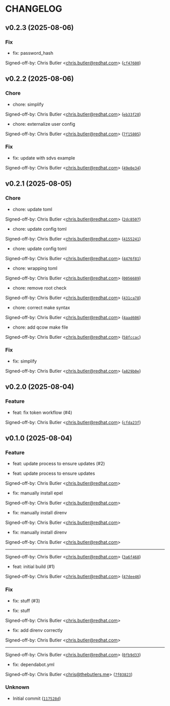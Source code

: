 # CHANGELOG

## v0.2.3 (2025-08-06)

### Fix

* fix: password_hash

Signed-off-by: Chris Butler &lt;chris.butler@redhat.com&gt; ([`cf47600`](https://github.com/tempest-concorde/rhel-dev-arm/commit/cf476000b23a205101c59064d74e708ea40b16d6))

## v0.2.2 (2025-08-06)

### Chore

* chore: simplify

Signed-off-by: Chris Butler &lt;chris.butler@redhat.com&gt; ([`eb33f28`](https://github.com/tempest-concorde/rhel-dev-arm/commit/eb33f28375d662d107ec9457b181b285f8311144))

* chore: externalize user config

Signed-off-by: Chris Butler &lt;chris.butler@redhat.com&gt; ([`7f15805`](https://github.com/tempest-concorde/rhel-dev-arm/commit/7f15805bceabbcf38127ee907713e69599c0ea63))

### Fix

* fix: update with sdvs example

Signed-off-by: Chris Butler &lt;chris.butler@redhat.com&gt; ([`49e0e34`](https://github.com/tempest-concorde/rhel-dev-arm/commit/49e0e347e8b94ec7b2b73f18137d1c5dccedbc8d))

## v0.2.1 (2025-08-05)

### Chore

* chore: update toml

Signed-off-by: Chris Butler &lt;chris.butler@redhat.com&gt; ([`2dc8507`](https://github.com/tempest-concorde/rhel-dev-arm/commit/2dc8507d4f12f9de5a9e4f9bb8e521b68702f432))

* chore: update config toml

Signed-off-by: Chris Butler &lt;chris.butler@redhat.com&gt; ([`4155241`](https://github.com/tempest-concorde/rhel-dev-arm/commit/4155241f673150e90430daf2ddbecabdcd20a3f8))

* chore: update config toml

Signed-off-by: Chris Butler &lt;chris.butler@redhat.com&gt; ([`4476f81`](https://github.com/tempest-concorde/rhel-dev-arm/commit/4476f8185e1bd81749f7823c21dd002d220d45da))

* chore: wrapping toml

Signed-off-by: Chris Butler &lt;chris.butler@redhat.com&gt; ([`0056689`](https://github.com/tempest-concorde/rhel-dev-arm/commit/0056689fd1e880c296d7eda9da3914f2857442b6))

* chore: remove root check

Signed-off-by: Chris Butler &lt;chris.butler@redhat.com&gt; ([`431ca78`](https://github.com/tempest-concorde/rhel-dev-arm/commit/431ca7862ebdeea161cdc7c52ff686abfe9af64d))

* chore: correct make syntax

Signed-off-by: Chris Butler &lt;chris.butler@redhat.com&gt; ([`4aad606`](https://github.com/tempest-concorde/rhel-dev-arm/commit/4aad606523f8411621e9728d437142e6fbc71ea1))

* chore: add qcow make file

Signed-off-by: Chris Butler &lt;chris.butler@redhat.com&gt; ([`58fccac`](https://github.com/tempest-concorde/rhel-dev-arm/commit/58fccacc39f0c97c9c46c0724132599042a18f5e))

### Fix

* fix: simplify

Signed-off-by: Chris Butler &lt;chris.butler@redhat.com&gt; ([`a829b0e`](https://github.com/tempest-concorde/rhel-dev-arm/commit/a829b0eb646b411735b49f1ca252c205f9d4c950))

## v0.2.0 (2025-08-04)

### Feature

* feat: fix token workflow (#4)

Signed-off-by: Chris Butler &lt;chris.butler@redhat.com&gt; ([`cfda23f`](https://github.com/tempest-concorde/rhel-dev-arm/commit/cfda23f09b9f3b01c9762a8cb7b2803bc966df84))

## v0.1.0 (2025-08-04)

### Feature

* feat: update process to ensure updates (#2)

* feat: update process to ensure updates

Signed-off-by: Chris Butler &lt;chris.butler@redhat.com&gt;

* fix: manually install epel

Signed-off-by: Chris Butler &lt;chris.butler@redhat.com&gt;

* fix: manually install direnv

Signed-off-by: Chris Butler &lt;chris.butler@redhat.com&gt;

* fix: manually install direnv

Signed-off-by: Chris Butler &lt;chris.butler@redhat.com&gt;

---------

Signed-off-by: Chris Butler &lt;chris.butler@redhat.com&gt; ([`3a6f468`](https://github.com/tempest-concorde/rhel-dev-arm/commit/3a6f468579b3c74cee2f5b876c6a3926ec59d53f))

* feat: initial build (#1)


Signed-off-by: Chris Butler &lt;chris.butler@redhat.com&gt; ([`47dee46`](https://github.com/tempest-concorde/rhel-dev-arm/commit/47dee465b958d85ed5e86a7e9603322c88b7c117))

### Fix

* fix: stuff (#3)

* fix: stuff

Signed-off-by: Chris Butler &lt;chris.butler@redhat.com&gt;

* fix: add direnv correctly

Signed-off-by: Chris Butler &lt;chris.butler@redhat.com&gt;

---------

Signed-off-by: Chris Butler &lt;chris.butler@redhat.com&gt; ([`0fb9d33`](https://github.com/tempest-concorde/rhel-dev-arm/commit/0fb9d33f14c9b45958869341d46061c5944b5b06))

* fix: dependabot.yml

Signed-off-by: Chris Butler &lt;chris@thebutlers.me&gt; ([`7f03823`](https://github.com/tempest-concorde/rhel-dev-arm/commit/7f038239ada6dc1b9221e3d92b7abfc4178b477e))

### Unknown

* Initial commit ([`117528d`](https://github.com/tempest-concorde/rhel-dev-arm/commit/117528de645d131757eb053c7403fe40949c9d81))
